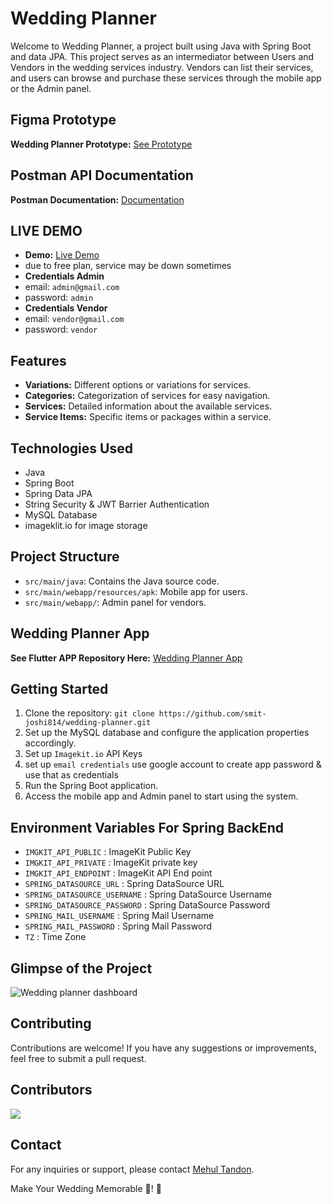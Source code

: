 # Wedding Planner

Welcome to Wedding Planner, a project built using Java with Spring Boot and data JPA. This project serves as an intermediator between Users and Vendors in the wedding services industry. Vendors can list their services, and users can browse and purchase these services through the mobile app or the Admin panel.

## Figma Prototype
**Wedding Planner Prototype:** [See Prototype](https://www.figma.com/proto/hasq7XVjKKpaQUovVVX9sg/Wedding-Planning-App?node-id=0-1)

## Postman API Documentation
**Postman Documentation:** [Documentation](https://documenter.getpostman.com/view/27911410/2sA2xcbb4T)

## LIVE DEMO
- **Demo:** [Live Demo](https://wedding-planner-0f1d.onrender.com/)
- due to free plan, service may be down sometimes
- **Credentials Admin**
- email: `admin@gmail.com`
- password: `admin`
- **Credentials Vendor**
- email: `vendor@gmail.com`
- password: `vendor`

## Features

- **Variations:** Different options or variations for services.
- **Categories:** Categorization of services for easy navigation.
- **Services:** Detailed information about the available services.
- **Service Items:** Specific items or packages within a service.

## Technologies Used

- Java
- Spring Boot
- Spring Data JPA
- String Security & JWT Barrier Authentication
- MySQL Database
- imageklit.io for image storage

## Project Structure

- `src/main/java`: Contains the Java source code.
- `src/main/webapp/resources/apk`: Mobile app for users.
- `src/main/webapp/`: Admin panel for vendors.

## Wedding Planner App
**See Flutter APP Repository Here:** [Wedding Planner App](https://github.com/tejasvmodi/wedding_planning_application)

## Getting Started

1. Clone the repository: `git clone https://github.com/smit-joshi814/wedding-planner.git`
2. Set up the MySQL database and configure the application properties accordingly.
3. Set up `Imagekit.io` API Keys
4. set up `email credentials` use google account to create app password & use that as credentials
5. Run the Spring Boot application.
6. Access the mobile app and Admin panel to start using the system.

## Environment Variables For Spring BackEnd
- `IMGKIT_API_PUBLIC` : ImageKit Public Key
- `IMGKIT_API_PRIVATE` : ImageKit private key
- `IMGKIT_API_ENDPOINT` : ImageKit API End point
- `SPRING_DATASOURCE_URL` : Spring DataSource URL
- `SPRING_DATASOURCE_USERNAME` : Spring DataSource Username
- `SPRING_DATASOURCE_PASSWORD` : Spring DataSource Password
- `SPRING_MAIL_USERNAME` : Spring Mail Username
- `SPRING_MAIL_PASSWORD` : Spring Mail Password
- `TZ` : Time Zone


## Glimpse of the Project
![Wedding planner dashboard](https://github.com/smit-joshi814/wedding-planner/assets/45530965/9d859af3-4f88-449c-b87d-7b863e59a39b)


## Contributing

Contributions are welcome! If you have any suggestions or improvements, feel free to submit a pull request.

## Contributors

<a href="https://github.com/smit-joshi814/wedding-planner/graphs/contributors">
  <img src="https://contrib.rocks/image?repo=smit-joshi814/wedding-planner&max=4" />
</a>


## Contact

For any inquiries or support, please contact [Mehul Tandon]().

Make Your Wedding Memorable 🎉! 🚀
